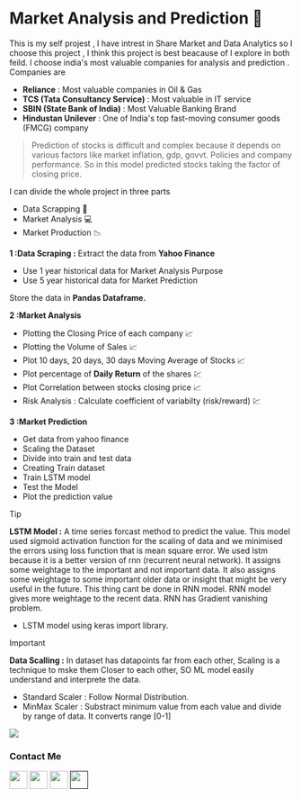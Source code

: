 # Market Analysis and Prediction :closed_book:

This is my self projest , I have intrest in Share Market and Data  Analytics so I choose this project , I think this project is best beacause of I explore in both feild.
I choose india's most valuable companies for analysis and prediction . Companies are
* **Reliance** : Most valuable companies in Oil & Gas
* **TCS (Tata Consultancy Service)** : Most valuable in IT service
* **SBIN (State Bank of India)** : Most Valuable Banking Brand
* **Hindustan Unilever** : One of India's top fast-moving consumer goods (FMCG) company

>Prediction of stocks is difficult and complex because it depends on various factors like market inflation, gdp, govvt. Policies and company performance.
So in this model predicted stocks taking the factor of closing price.

I can divide the whole project in three parts
* Data Scrapping :page_with_curl:
* Market Analysis :computer:
* Market Production :chart_with_downwards_trend:

**1 :Data Scraping :** Extract the data from **Yahoo Finance**
* Use 1 year historical data for Market Analysis Purpose
* Use 5 year historical data for Market Prediction

Store the data in **Pandas Dataframe.**

**2 :Market Analysis**
* Plotting the Closing Price of each company :chart_with_upwards_trend:
*  Plotting the Volume of Sales :chart_with_upwards_trend:
*  Plot 10 days, 20 days, 30 days Moving Average of Stocks :chart_with_upwards_trend:
*  Plot percentage of **Daily Return** of the shares :chart:
*  Plot Correlation between stocks closing price :chart_with_upwards_trend:
*  Risk Analysis : Calculate coefficient of variabilty (risk/reward) :chart:

**3 :Market Prediction**
* Get data from yahoo finance
* Scaling the Dataset
* Divide into train and test data
* Creating Train dataset
* Train LSTM model
* Test the Model
* Plot the prediction value

> [!TIP]
>**LSTM Model :** A time series forcast method  to predict the value. This model used sigmoid activation function for the scaling of data and we minimised the errors using loss function that is mean square error. We used lstm because it is a better version of rnn (recurrent neural network). It assigns some weightage to the important and not important data. It also assigns some weightage to some important older data or insight that might be very useful in the future. This thing cant be done in RNN model. RNN model gives more weightage to the recent data. RNN has Gradient vanishing problem.
>* LSTM model using keras import library.

> [!IMPORTANT]
>**Data Scalling :** In dataset has datapoints far from each other, Scaling is a technique to mske them Closer to each other, SO ML model easily understand and interprete the data.
* Standard Scaler :  Follow Normal Distribution.
* MinMax Scaler : Substract minimum value from each value and divide by range of data. It converts range [0-1]

<a href="https://www.github.com/Saurabh251000" target="_blank" rel="noreferrer"><img src="https://img.freepik.com/premium-vector/stock-market-graph-forex-trading-chart-business-financial-concepts-abstract-finance-background-investment-economic-trends-business-idea-stock-market-data_208588-149.jpg?w=900" /></a> 


### Contact Me

<p align="left">
    <a href="https://github.com/sk12369" target="_blank" rel="noreferrer"><img src="https://skillicons.dev/icons?i=github" width="32" height="32" /></a> 
    <a href="https://www.instagram.com/satyam_0612/" target="_blank" rel="noreferrer"><img src="https://skillicons.dev/icons?i=instagram" width="32" height="32" /></a>
    <a href="https://www.linkedin.com/in/satyam-kumar-77061321a" target="_blank" rel="noreferrer"><img src="https://skillicons.dev/icons?i=linkedin" width="32" height="32" /></a>
    <a href="" target="_blank" rel="noreferrer"><img src="https://skillicons.dev/icons?i=twitter" width="32" height="32" /></a>
</p>


